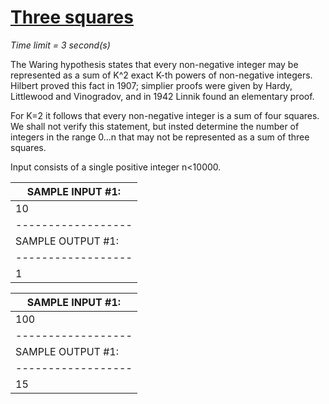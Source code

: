 # [Three squares](http://acm.mipt.ru/judge/problems.pl?problem=006&lang=en)

_Time limit = 3 second(s)_

The Waring hypothesis states that every non-negative integer may be represented as a sum of K^2 exact K-th powers of non-negative integers. Hilbert proved this fact in 1907; simplier proofs were given by Hardy, Littlewood and Vinogradov, and in 1942 Linnik found an elementary proof.

For K=2 it follows that every non-negative integer is a sum of four squares. We shall not verify this statement, but insted determine the number of integers in the range 0...n that may not be represented as a sum of three squares.

Input consists of a single positive integer n<10000.


| SAMPLE INPUT #1: |
|------------------|
| 10               |
|------------------|
|SAMPLE OUTPUT #1: |
|------------------|
| 1                |


| SAMPLE INPUT #1: |
|------------------|
| 100              |
|------------------|
|SAMPLE OUTPUT #1: |
|------------------|
| 15               |
